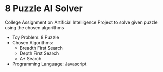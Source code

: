 # 8 Puzzle AI Solver

College Assignment on Artificial Intelligence Project to solve given puzzle using the chosen algorithms
- Toy Problem: 8 Puzzle
- Chosen Algorithms:
    - Breadth First Search
    - Depth First Search
    - A* Search
- Programming Language: Javascript
